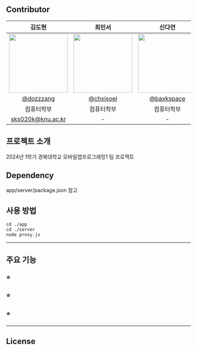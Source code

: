 ## Contributor
|      김도현       |          최민서         |       신다연         |                                                                                                               
| :------------------------------------------------------------------------------: | :---------------------------------------------------------------------------------------------------------------------------------------------------: | :---------------------------------------------------------------------------------------------------------------------------------------------------------------------------------------------------: | 
|   <img width="160px" src="https://avatars.githubusercontent.com/u/74997120?s=400&v=4" />    |                      <img width="160px" src="https://avatars.githubusercontent.com/u/128560356?v=4" />    |                   <img width="160px" src="https://avatars.githubusercontent.com/u/127865678?v=4"/>   |
|   [@dozzzang](https://github.com/dozzzang)   |    [@chxisoei](https://github.com/chxisoei)  | [@baxkspace](https://github.com/baxkspace)  |
|              컴퓨터학부                      |            컴퓨터학부                              |                 컴퓨터학부                      |
|             sks020k@knu.ac.kr               |                -    |                -                           |                                           

## 프로젝트 소개
2024년 1학기 경북대학교 모바일앱프로그래밍1 팀 프로젝트

## Dependency
app/server/package.json 참고

## 사용 방법
``` 
cd ./app
cd ./server
node proxy.js
``` 
---
## 주요 기능

### ⭐ 

### ⭐️ 

### ⭐️ 

---
## License
```



